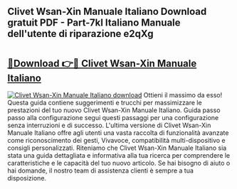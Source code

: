 ## Clivet Wsan-Xin Manuale Italiano Download gratuit PDF - Part-7kl Italiano Manuale dell'utente di riparazione e2qXg

# <h2><a href="http://dfairrv.blite.top/?on=Clivet+Wsan-Xin+Manuale+Italiano">🔗Download 👉🔴 Clivet Wsan-Xin Manuale Italiano</a></h2>

[![Clivet Wsan-Xin Manuale Italiano download](https://i.imgur.com/lujVjoI.png)](http://dfairrv.blite.top/?on=Clivet+Wsan-Xin+Manuale+Italiano)
Ottieni il massimo da esso! Questa guida contiene suggerimenti e trucchi per massimizzare le prestazioni del tuo nuovo Clivet Wsan-Xin Manuale Italiano. Guida passo passo alla configurazione segui questi passaggi per una configurazione senza interruzioni e di successo. L'ultima versione di Clivet Wsan-Xin Manuale Italiano offre agli utenti una vasta raccolta di funzionalità avanzate come riconoscimento dei gesti, Vivavoce, compatibilità multi-dispositivo e consigli personalizzati. Riteniamo che Clivet Wsan-Xin Manuale Italiano sia stata una guida dettagliata e informativa alla tua ricerca per comprendere le caratteristiche e le capacità del tuo nuovo articolo. Se hai bisogno di aiuto o hai domande, il nostro team di assistenza clienti è sempre a tua disposizione.
